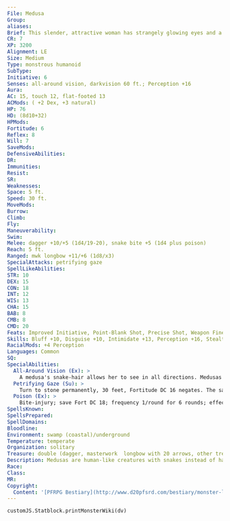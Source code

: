 ```yaml
---
File: Medusa
Group: 
aliases: 
Brief: This slender, attractive woman has strangely glowing eyes and a full head of hissing snakes for hair.
CR: 7
XP: 3200
Alignment: LE
Size: Medium
Type: monstrous humanoid
SubType: 
Initiative: 6
Senses: all-around vision, darkvision 60 ft.; Perception +16
Aura: 
AC: 15, touch 12, flat-footed 13
ACMods: ( +2 Dex, +3 natural)
HP: 76
HD: (8d10+32)
HPMods: 
Fortitude: 6
Reflex: 8
Will: 7
SaveMods: 
DefensiveAbilities: 
DR: 
Immunities: 
Resist: 
SR: 
Weaknesses: 
Space: 5 ft.
Speed: 30 ft.
MoveMods: 
Burrow: 
Climb: 
Fly: 
Maneuverability: 
Swim: 
Melee: dagger +10/+5 (1d4/19-20), snake bite +5 (1d4 plus poison)
Reach: 5 ft.
Ranged: mwk longbow +11/+6 (1d8/x3)
SpecialAttacks: petrifying gaze
SpellLikeAbilities: 
STR: 10
DEX: 15
CON: 18
INT: 12
WIS: 13
CHA: 15
BAB: 8
CMB: 8
CMD: 20
Feats: Improved Initiative, Point-Blank Shot, Precise Shot, Weapon Finesse
Skills: Bluff +10, Disguise +10, Intimidate +13, Perception +16, Stealth +13
RacialMods: +4 Perception
Languages: Common
SQ: 
SpecialAbilities:
  All-Around Vision (Ex): >
    A medusa's snake-hair allows her to see in all directions. Medusas gain a +4 racial bonus to Perception checks and cannot be flanked.
  Petrifying Gaze (Su): >
    Turn to stone permanently, 30 feet, Fortitude DC 16 negates. The save DC is Charisma-based.
  Poison (Ex): >
    Bite-injury; save Fort DC 18; frequency 1/round for 6 rounds; effect 1d3 Str; cure 2 consecutive saves. The save DC is Constitution-based.
SpellsKnown: 
SpellsPrepared: 
SpellDomains: 
Bloodline: 
Environment: swamp (coastal)/underground
Temperature: temperate
Organization: solitary
Treasure: double (dagger, masterwork  longbow with 20 arrows, other treasure)
Description: Medusas are human-like creatures with snakes instead of hair. At distances of 30 feet or more, a medusa can easily pass for a beautiful woman if she wears something to cover her serpentine locks-when wearing clothing that conceals her head and face, she can be mistaken for a human at even closer distances. Medusas use lies and disguises that conceal their faces to get close enough to opponents to use their petrifying gaze, though they like playing with their prey and may fire arrows from a distance to lead enemies into traps. Some enjoy creating intricate decorations out of their victims, using their petrified remains as accents to their swampy lairs, but most medusas take care to hide the evidence of their previous conf licts so that new foes won't have advance warning of their presence.  Used to concealing themselves, medusas in cities are usually rogues, while those in the wilderness often pass themselves off as rangers or trackers. The most notorious and legendary medusas, though, are those who take levels as bards or clerics. Charismatic and intelligent, urban medusas are often involved with thieves' guilds or other aspects of the criminal underworld. Medusas may form alliances with blind creatures or intelligent undead, both of which are immune to their stony gaze. Spellcasting medusas often serve as oracles or prophets, usually dwelling in remote locations of legendary power or infamous history. Such oracle medusas take great delight in their roles, and if presented with the proper gifts and flattery, the secrets they offer can be quite helpful. Of course, the lairs of such potent creatures are liberally decorated with statues of those who have offended them, so the seeker of knowledge is well advised to tred carefully during such meetings.  All known medusas are female. Rarely, a medusa may decide to keep a male humanoid as a mate, usually with the help of elixirs of love or similar magic, and is always careful to not petrify her prisoner-at least until she grows tired of his company.
Race: 
Class: 
MR: 
Copyright:
  Content: '[PFRPG Bestiary](http://www.d20pfsrd.com/bestiary/monster-listings/monstrous-humanoids/medusa)'
---
```

```dataviewjs
customJS.Statblock.printMonsterWiki(dv)
```
